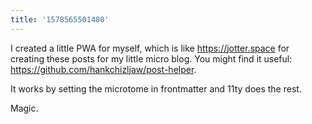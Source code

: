```yaml
---
title: '1578565501480'
---
```

I created a little PWA for myself, which is like <https://jotter.space> for creating these posts for my little micro blog. You might find it useful: <https://github.com/hankchizljaw/post-helper>. 

It works by setting the microtome in frontmatter and 11ty does the rest.

Magic.
